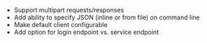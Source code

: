 * Support multipart requests/responses
* Add ability to specify JSON (inline or from file) on command line
* Make default client configurable
* Add option for login endpoint vs. service endpoint
